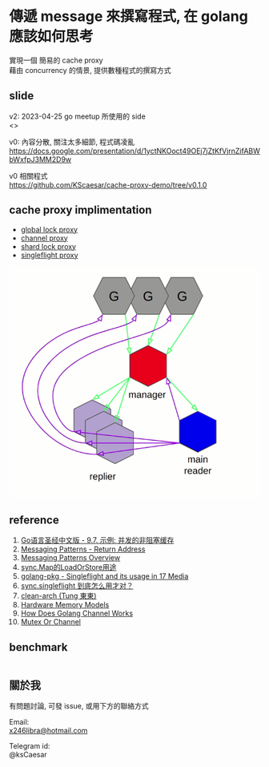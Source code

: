 # 傳遞 message 來撰寫程式, 在 golang 應該如何思考

實現一個 簡易的 cache proxy  
藉由  concurrency 的情景, 提供數種程式的撰寫方式  

## slide

v2: 2023-04-25 go meetup 所使用的 side  
<>

v0: 內容分散, 關注太多細節, 程式碼凌亂  
<https://docs.google.com/presentation/d/1yctNKOoct49OEj7jZtKfVjrnZifABWbWxfpJ3MM2D9w>  

v0 相關程式  
<https://github.com/KScaesar/cache-proxy-demo/tree/v0.1.0>

## cache proxy implimentation

- [global lock proxy](./mutex_proxy.go)
- [channel proxy](./channel_proxy.go)
- [shard lock proxy](./syncMap_proxy.go)
- [singleflight proxy](./singleflight_proxy.go)

![channel impl data flow](./asset/channel%202.gif)

## reference

1. [Go语言圣经中文版 - 9.7. 示例: 并发的非阻塞缓存](https://github.com/gopl-zh/gopl-zh.github.com/blob/master/ch9/ch9-07.md?fbclid=IwAR0sVeVwXrDVxT0Ozh0vcSTxVJV-scl_ZA-vCDFkJE9HqiyRBDkSrnOpWc8)
2. [Messaging Patterns - Return Address](https://www.enterpriseintegrationpatterns.com/patterns/messaging/ReturnAddress.html)
3. [Messaging Patterns Overview](https://www.enterpriseintegrationpatterns.com/patterns/messaging/)
4. [sync.Map的LoadOrStore用途](https://xnum.github.io/2018/11/syncmap-loadorstore/)
5. [golang-pkg - Singleflight and its usage in 17 Media](https://github.com/golangtw/GolangTaiwanGathering/blob/master/meetup/gtg51/slides/singleflight-for-meetup.pdf)
6. [sync.singleflight 到底怎么用才对？](https://www.cyningsun.com/01-11-2021/golang-concurrency-singleflight.html)
7. [clean-arch (Tung 東東)](https://docs.google.com/presentation/d/1ouNiohGRcl5m_uGNrwlHuZ_hAXH13joLGTtkkxyJ8eY/edit#slide=id.g1c2a9713f29_0_1)
8. [Hardware Memory Models](https://research.swtch.com/hwmm)
9. [How Does Golang Channel Works](https://levelup.gitconnected.com/how-does-golang-channel-works-6d66acd54753)
10. [Mutex Or Channel](https://github.com/golang/go/wiki/MutexOrChannel)

## benchmark

```bash

```

## 關於我

有問題討論, 可發 issue, 或用下方的聯絡方式

Email:  
x246libra@hotmail.com

Telegram id:  
@ksCaesar